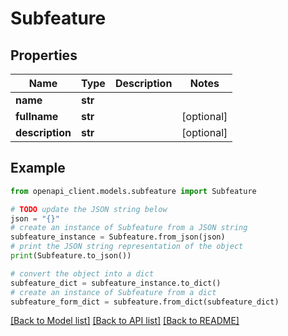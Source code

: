 # Subfeature


## Properties

Name | Type | Description | Notes
------------ | ------------- | ------------- | -------------
**name** | **str** |  | 
**fullname** | **str** |  | [optional] 
**description** | **str** |  | [optional] 

## Example

```python
from openapi_client.models.subfeature import Subfeature

# TODO update the JSON string below
json = "{}"
# create an instance of Subfeature from a JSON string
subfeature_instance = Subfeature.from_json(json)
# print the JSON string representation of the object
print(Subfeature.to_json())

# convert the object into a dict
subfeature_dict = subfeature_instance.to_dict()
# create an instance of Subfeature from a dict
subfeature_form_dict = subfeature.from_dict(subfeature_dict)
```
[[Back to Model list]](../README.md#documentation-for-models) [[Back to API list]](../README.md#documentation-for-api-endpoints) [[Back to README]](../README.md)


